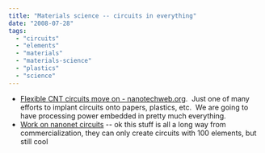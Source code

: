 ```yaml
---
title: "Materials science -- circuits in everything"
date: "2008-07-28"
tags: 
  - "circuits"
  - "elements"
  - "materials"
  - "materials-science"
  - "plastics"
  - "science"
---
```


- [Flexible CNT circuits move on - nanotechweb.org](http://nanotechweb.org/cws/article/tech/35130).  Just one of many efforts to implant circuits onto papers, plastics, etc.  We are going to have processing power embedded in pretty much everything.
- [Work on nanonet circuits](http://www.physorg.com/news136037378.html) -- ok this stuff is all a long way from commercialization, they can only create circuits with 100 elements, but still cool

